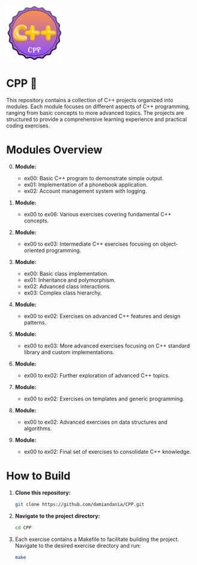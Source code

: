 <p>
<img src="https://github.com/damiandania/damiandania/blob/main/Pics/CPP.png"
	alt="Project pic" width="150" height="150"/>
</p>

# CPP 🧩

This repository contains a collection of C++ projects organized into modules. Each module focuses on different aspects of C++ programming, ranging from basic concepts to more advanced topics. The projects are structured to provide a comprehensive learning experience and practical coding exercises.

# Modules Overview

0. **Module:**
	- ex00: Basic C++ program to demonstrate simple output.
	- ex01: Implementation of a phonebook application.
	- ex02: Account management system with logging.

1. **Module:**
	- ex00 to ex06: Various exercises covering fundamental C++ concepts.

2. **Module:**
	- ex00 to ex03: Intermediate C++ exercises focusing on object-oriented programming.

3. **Module:**
	- ex00: Basic class implementation.
	- ex01: Inheritance and polymorphism.
	- ex02: Advanced class interactions.
	- ex03: Complex class hierarchy.

4. **Module:**
	- ex00 to ex02: Exercises on advanced C++ features and design patterns.

5. **Module:**
	- ex00 to ex03: More advanced exercises focusing on C++ standard library and custom implementations.

6. **Module:**
	- ex00 to ex02: Further exploration of advanced C++ topics.

7. **Module:**
	- ex00 to ex02: Exercises on templates and generic programming.

8. **Module:**
	- ex00 to ex02: Advanced exercises on data structures and algorithms.

9. **Module:**
	- ex00 to ex02: Final set of exercises to consolidate C++ knowledge.

# How to Build

1. **Clone this repository:**
	```bash
	git clone https://github.com/damiandania/CPP.git

2. **Navigate to the project directory:**
	```bash
	cd CPP

3. Each exercise contains a Makefile to facilitate building the project. Navigate to the desired exercise directory and run:
	```bash
	make
